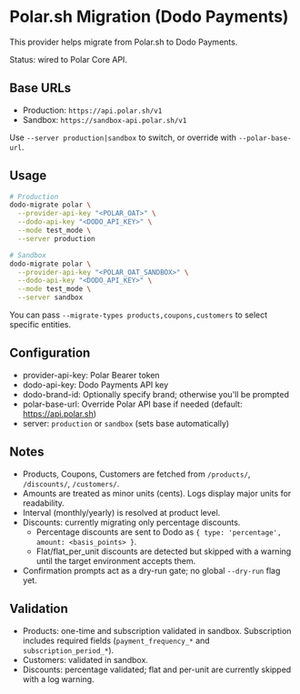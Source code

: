 # Polar.sh Migration (Dodo Payments)

This provider helps migrate from Polar.sh to Dodo Payments.

Status: wired to Polar Core API.

## Base URLs
- Production: `https://api.polar.sh/v1`
- Sandbox: `https://sandbox-api.polar.sh/v1`

Use `--server production|sandbox` to switch, or override with `--polar-base-url`.

## Usage

```bash
# Production
dodo-migrate polar \
  --provider-api-key "<POLAR_OAT>" \
  --dodo-api-key "<DODO_API_KEY>" \
  --mode test_mode \
  --server production

# Sandbox
dodo-migrate polar \
  --provider-api-key "<POLAR_OAT_SANDBOX>" \
  --dodo-api-key "<DODO_API_KEY>" \
  --mode test_mode \
  --server sandbox
```

You can pass `--migrate-types products,coupons,customers` to select specific entities.

## Configuration
- provider-api-key: Polar Bearer token
- dodo-api-key: Dodo Payments API key
- dodo-brand-id: Optionally specify brand; otherwise you'll be prompted
- polar-base-url: Override Polar API base if needed (default: https://api.polar.sh)
 - server: `production` or `sandbox` (sets base automatically)

## Notes
 - Products, Coupons, Customers are fetched from `/products/`, `/discounts/`, `/customers/`.
 - Amounts are treated as minor units (cents). Logs display major units for readability.
 - Interval (monthly/yearly) is resolved at product level.
 - Discounts: currently migrating only percentage discounts.
   - Percentage discounts are sent to Dodo as `{ type: 'percentage', amount: <basis_points> }`.
   - Flat/flat_per_unit discounts are detected but skipped with a warning until the target environment accepts them.
 - Confirmation prompts act as a dry-run gate; no global `--dry-run` flag yet.

## Validation
 - Products: one-time and subscription validated in sandbox. Subscription includes required fields (`payment_frequency_*` and `subscription_period_*`).
 - Customers: validated in sandbox.
 - Discounts: percentage validated; flat and per-unit are currently skipped with a log warning.
